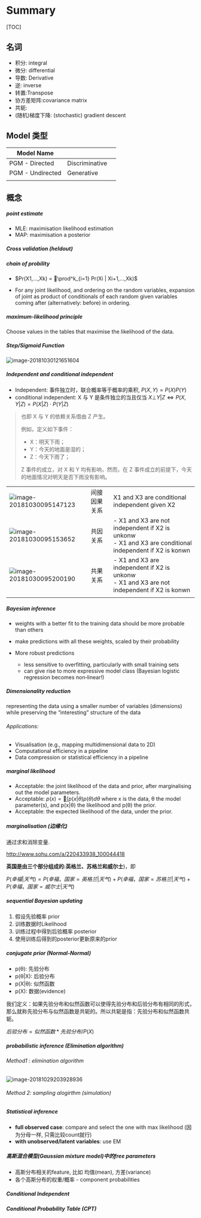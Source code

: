 # Summary

[TOC]





## 名词

- 积分: integral
- 微分: differential
- 导数: Derivative
- 逆: inverse
- 转置:Transpose
- 协方差矩阵:covariance matrix
- 共轭: 
- (随机)梯度下降: (stochastic) gradient descent



## Model 类型

| Model Name       |                |      |
| ---------------- | -------------- | ---- |
| PGM - Directed   | Discriminative |      |
| PGM - Undirected | Generative     |      |
|                  |                |      |



## 概念

##### point estimate

- MLE: maximisation likelihood estimation 
- MAP: maximisation a posterior 



##### Cross validation (heldout)



##### chain of probility

- $Pr(X1,...,Xk) = 􏱾\prod^k_{i=1} Pr(Xi | Xi+1,...,Xk)$

- For any joint likelihood, and ordering on the random variables, expansion of joint as product of conditionals of each random given variables coming after (alternatively: before) in ordering. 



##### maximum-likelihood principle

Choose values in the tables that maximise the likelihood of the data. 



##### Step/Sigmoid Function

![image-20181030121651604](assets/image-20181030121651604.png)





##### Independent and conditional independent

- Independent: 事件独立时，联合概率等于概率的乘积, $P(X,Y)=P(X)P(Y)$
- conditional independent: X 与 Y 是条件独立的当且仅当 $X⊥Y|Z⇔P(X,Y|Z)=P(X|Z)⋅P(Y|Z)$

> 也即 X 与 Y 的依赖关系借由 Z 产生。
>
> 例如，定义如下事件：
>
> - X：明天下雨；
> - Y：今天的地面是湿的；
> - Z：今天下雨了；
>
> Z 事件的成立，对 X 和 Y 均有影响，然而，在 Z 事件成立的前提下，今天的地面情况对明天是否下雨没有影响。

|                                                              |              |                                                              |
| ------------------------------------------------------------ | ------------ | ------------------------------------------------------------ |
| ![image-20181030095147123](assets/image-20181030095147123.png) | 间接因果关系 | X1 and X3 are conditional independent given X2               |
| ![image-20181030095153652](assets/image-20181030095153652.png) | 共因关系     | - X1 and X3 are not independent if X2 is unkonw<br />- X1 and X3 are conditional independent if X2 is konwn |
| ![image-20181030095200190](assets/image-20181030095200190.png) | 共果关系     | - X1 and X3 are independent if X2 is unkonw<br />- X1 and X3 are not independent if X2 is konwn |
|                                                              |              |                                                              |



##### Bayesian inference 

- weights with a better fit to the training data should be more probable than others 

- make predictions with all these weights, scaled by their probability 
- More robust predictions
  - less sensitive to overfitting, particularly with small training sets
  - can give rise to more expressive model class (Bayesian logistic regression becomes non‐linear!)







##### Dimensionality reduction

representing the data using a smaller number of variables (dimensions) while preserving the “interesting” structure of the data

###### Applications:

- Visualisation (e.g., mapping multidimensional data to 2D) 
- Computational efficiency in a pipeline
- Data compression or statistical efficiency in a pipeline 



##### marginal likelihood

- Acceptable: the joint likelihood of the data and prior, after marginalising out the model parameters.
- Acceptable: $p(x) = 􏱿 \int p(x|θ)p(θ)dθ$ where x is the data, θ the model parameter(s), and p(x|θ) the
  likelihood and p(θ) the prior.
- Acceptable: the expected likelihood of the data, under the prior.



##### marginalisation (边缘化)

通过求和消除变量.

http://www.sohu.com/a/220433938_100044418

**英国是由三个部分组成的:英格兰、苏格兰和威尔士**)，即

$P(幸福|天气) = P(幸福，国家=英格兰|天气)+ P(幸福，国家=苏格兰|天气)+ P(幸福，国家=威尔士|天气)$



##### sequential Bayesian updating

1. 假设先验概率 prior
2. 训练数据时Likelihood
3. 训练过程中得到后验概率 posterior
4. 使用训练后得到的posterior更新原来的prior







##### conjugate prior (Normal‐Normal)

- p(θ): 先验分布
- p(θ|X): 后验分布
- p(X|θ): 似然函数
- p(X): 数据(evidence)

我们定义：如果先验分布和似然函数可以使得先验分布和后验分布有相同的形式，那么就称先验分布与似然函数是共轭的。所以共轭是指：先验分布和似然函数共轭。

$后验分布 = 似然函数* 先验分布/ P(X)$







##### probabilistic inference (Elimination algorithm)

###### Method1 : elimination algorithm

![image-20181029203928936](assets/image-20181029203928936.png)

###### Method 2: sampling alogirthm (simulation)





##### Statistical inference

- **full observed case**: compare and select the one with max likelihood (因为分母一样, 只需比较count就行)
- **with unobserved/latent variables**: use EM





##### 高斯混合模型(Gaussian mixture model)中的free parameters

- 高斯分布相关的feature, 比如 均值(mean), 方差(variance)
- 各个高斯分布的权重/概率 - component probabilities





##### Conditional Independent

##### Conditional Probability Table (CPT)

